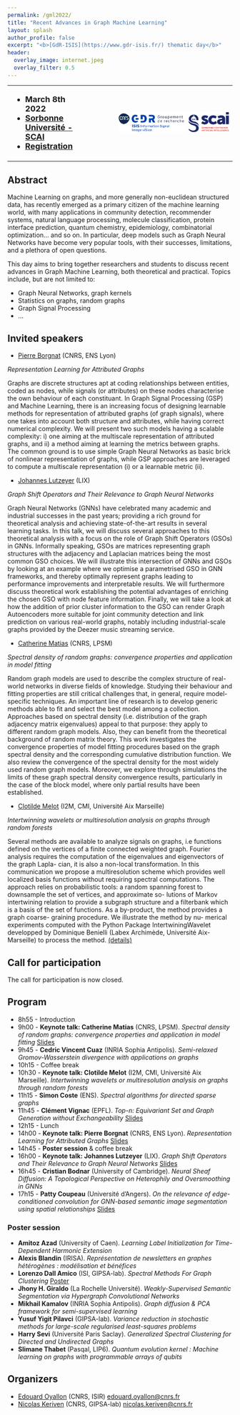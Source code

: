 ```yaml
---
permalink: /gml2022/
title: "Recent Advances in Graph Machine Learning"
layout: splash
author_profile: false
excerpt: "<b>[GdR-ISIS](https://www.gdr-isis.fr/) thematic day</b>"
header:
  overlay_image: internet.jpeg
  overlay_filter: 0.5
---
```


<style>
table, th, td {
  border: 0px;
}
</style>

<table style='table-layout:fixed;'>
  <tbody>
    <tr>
      <td align="left" style="font-size:18px;font-weight:bold">
        <ul>
          <li>March 8th 2022</li>
          <li><a href="https://scai.sorbonne-universite.fr/">Sorbonne Université - SCAI</a></li>
          <li><a href="https://www.gdr-isis.fr/index.php/reunion/467/">Registration</a></li>
        </ul>
      </td>
      <td align="right">
	<a href="https://www.gdr-isis.fr/index.php/reunion/467/">
	<img src="/images/logo_isis.png" alt="drawing" width="50%"/></a>
	<a href="https://scai.sorbonne-universite.fr/">
	<img src="/images/scai_logo.png" alt="drawing" width="30%"/></a>
	</td>
    </tr>
  </tbody>
</table>


## Abstract

Machine Learning on graphs, and more generally non-euclidean structured data, has recently emerged as a primary citizen of the machine learning world, with many applications in community detection, recommender systems, natural language processing, molecule classification, protein interface prediction, quantum chemistry, epidemiology, combinatorial optimization... and so on. In particular, deep models such as Graph Neural Networks have become very popular tools, with their successes, limitations, and a plethora of open questions.

This day aims to bring together researchers and students to discuss recent advances in Graph Machine Learning, both theoretical and practical. Topics include, but are not limited to:

- Graph Neural Networks, graph kernels
- Statistics on graphs, random graphs
- Graph Signal Processing
- ...

## Invited speakers

- [Pierre Borgnat](http://perso.ens-lyon.fr/pierre.borgnat/) (CNRS, ENS Lyon)

*Representation Learning for Attributed Graphs*

Graphs are discrete structures apt at coding relationships between entities, coded as nodes,   while signals (or attributes) on these nodes characterise the own behaviour of each constituant. In Graph Signal Processing (GSP) and Machine Learning, there is an increasing focus of designing learnable methods for representation of attributed graphs (of graph signals), where one takes into account both structure and attributes, while having correct numerical complexity. We will present two such models having a scalable complexity: i) one aiming at the multiscale representation of attributed graphs, and ii) a method aiming at learning the metrics between graphs. The common ground is to use simple Graph Neural Networks as basic brick of nonlinear representation of graphs, while GSP approaches are leveraged to compute a multiscale representation (i) or a learnable metric (ii).

- [Johannes Lutzeyer](http://www.lix.polytechnique.fr/Labo/Johannes.LUTZEYER/) (LIX)

*Graph Shift Operators and Their Relevance to Graph Neural Networks*

Graph Neural Networks (GNNs) have celebrated many academic and industrial successes in the past years; providing a rich ground for theoretical analysis and achieving state-of-the-art results in several learning tasks. In this talk, we will discuss several approaches to this theoretical analysis with a focus on the role of Graph Shift Operators (GSOs) in GNNs. Informally speaking, GSOs are matrices representing graph structures with the adjacency and Laplacian matrices being the most common GSO choices. We will illustrate this intersection of GNNs and GSOs by looking at an example where we optimise a parametrised GSO in GNN frameworks, and thereby optimally represent graphs leading to performance improvements and interpretable results. We will furthermore discuss theoretical work establishing the potential advantages of enriching the chosen GSO with node feature information. Finally, we will take a look at how the addition of prior cluster information to the GSO can render Graph Autoencoders more suitable for joint community detection and link prediction on various real-world graphs, notably including industrial-scale graphs provided by the Deezer music streaming service. 

- [Catherine Matias](http://cmatias.perso.math.cnrs.fr/) (CNRS, LPSM)

*Spectral density of random graphs: convergence properties and application in model fitting*

Random graph models are used to describe the complex structure of real-world networks in diverse fields of knowledge. Studying their behaviour and fitting properties are still critical challenges that, in general, require model-specific techniques. An important line of research is to develop generic methods able to fit and select the best model among a collection. Approaches based on spectral density (i.e. distribution of the graph adjacency matrix eigenvalues) appeal to that purpose: they apply to different random graph models. Also, they can benefit from the theoretical background of random matrix theory. This work investigates the convergence properties of model fitting procedures based on the graph spectral density and the corresponding cumulative distribution function. We also review the convergence of the spectral density for the most widely used random graph models. Moreover, we explore through simulations the limits of these graph spectral density convergence results, particularly in the case of the block model, where only partial results have been established. 

- [Clotilde Melot](http://www.i2m.univ-amu.fr/perso/clothilde.melot/) (I2M, CMI, Université Aix Marseille)

*Intertwinning wavelets or multiresolution analysis on graphs through random forests*

Several methods are available to analyze signals on graphs, i.e functions defined on the vertices of a finite connected weighted graph. Fourier analysis requires the computation of the eigenvalues and eigenvectors of the graph Lapla- cian, it is also a non-local transformation. In this communication we propose a multiresolution scheme which provides well localized basis functions without requiring spectral computations. The approach relies on probabilistic tools: a random spanning forest to downsample the set of vertices, and approximate so- lutions of Markov intertwining relation to provide a subgraph structure and a filterbank which is a basis of the set of functions. As a by-product, the method provides a graph coarse- graining procedure. We illustrate the method by nu- merical experiments computed with the Python Package IntertwiningWavelet developped by Dominique Benielli (Labex Archimède, Université Aix-Marseille) to process the method. [(details)](https://nkeriven.github.io/files/abstract_GDR_Isis_MELOT_03-22.pdf)

## Call for participation

The call for participation is now closed.

## Program

- 8h55 - Introduction
- 9h00 - **Keynote talk: Catherine Matias** (CNRS, LPSM). *Spectral density of random graphs: convergence properties and application in model fitting* [Slides](https://nkeriven.github.io/files/gdr_isis_matias.pdf)
- 9h45 - **Cedric Vincent Cuaz** (INRIA Sophia Antipolis). *Semi-relaxed Gromov-Wasserstein divergence with applications on graphs*
- 10h15 - Coffee break
- 10h30 - **Keynote talk: Clotilde Melot** (I2M, CMI, Université Aix Marseille). *Intertwinning wavelets or multiresolution analysis on graphs through random forests*
- 11h15 - **Simon Coste** (ENS). *Spectral algorithms for directed sparse graphs*
- 11h45 - **Clément Vignac** (EPFL). *Top-n: Equivariant Set and Graph Generation without Exchangeability* [Slides](https://nkeriven.github.io/files/gdr_isis_vignac.pdf)
- 12h15 - Lunch
- 14h00 - **Keynote talk: Pierre Borgnat** (CNRS, ENS Lyon). *Representation Learning for Attributed Graphs* [Slides](https://nkeriven.github.io/files/gdr_isis_borgnat.pdf)
- 14h45 - **Poster session** & coffee break
- 16h00 - **Keynote talk: Johannes Lutzeyer** (LIX). *Graph Shift Operators and Their Relevance to Graph Neural Networks* [Slides](https://nkeriven.github.io/files/gdr_isis_lutzeyer.pdf)
- 16h45 - **Cristian Bodnar** (University of Cambridge). *Neural Sheaf Diffusion: A Topological Perspective on Heterophily and Oversmoothing in GNNs*
- 17h15 - **Patty Coupeau** (Université d’Angers). *On the relevance of edge-conditioned convolution for GNN-based semantic image segmentation using spatial relationships* [Slides](https://nkeriven.github.io/files/gdr_isis_coupeau.pdf)

### Poster session

- **Amitoz Azad** (University of Caen). *Learning Label Initialization for Time-Dependent Harmonic Extension*
- **Alexis Blandin** (IRISA). *Représentation de newsletters en graphes hétérogènes : modélisation et bénéfices*
- **Lorenzo Dall Amico** (ISI, GIPSA-lab). *Spectral Methods For Graph Clustering* [Poster](https://nkeriven.github.io/files/gdr_isis_dallamico.pdf)
- **Jhony H. Giraldo** (La Rochelle Université). *Weakly-Supervised Semantic Segmentation via Hypergraph Convolutional Networks*
- **Mikhail Kamalov** (INRIA Sophia Antipolis). *Graph diffusion & PCA framework for semi-supervised learning*
- **Yusuf Yigit Pilavci** (GIPSA-lab). *Variance reduction in stochastic methods for large-scale regularised least-squares problems*
- **Harry Sevi** (Université Paris Saclay). *Generalized Spectral Clustering for Directed and Undirected Graphs*
- **Slimane Thabet** (Pasqal, LIP6). *Quantum evolution kernel : Machine learning on graphs with programmable arrays of qubits*

## Organizers

- [Edouard Oyallon](https://edouardoyallon.github.io/) (CNRS, ISIR) edouard.oyallon@cnrs.fr
- [Nicolas Keriven](https://nkeriven.github.io/) (CNRS, GIPSA-lab) nicolas.keriven@cnrs.fr





